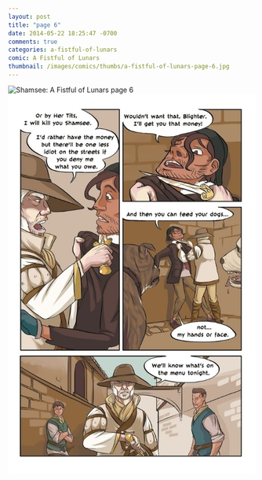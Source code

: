 ```yaml
---
layout: post
title: "page 6"
date: 2014-05-22 18:25:47 -0700
comments: true
categories: a-fistful-of-lunars
comic: A Fistful of Lunars
thumbnail: /images/comics/thumbs/a-fistful-of-lunars-page-6.jpg
---
```


<img title ="Shamsee: A Fistful of Lunars page 6" alt="Shamsee: A Fistful of Lunars page 6" data-interchange="[/images/comics/a-fistful-of-lunars-page-6.jpg, (default)], [/images/comics/med/a-fistful-of-lunars-page-6.jpg, (med)], [/images/comics/small/a-fistful-of-lunars-page-6.jpg, (small)]">
<noscript><img title ="Shamsee: A Fistful of Lunars page 6" alt="Shamsee: A Fistful of Lunars page 6" src="/images/comics/a-fistful-of-lunars-page-6.jpg"></noscript>